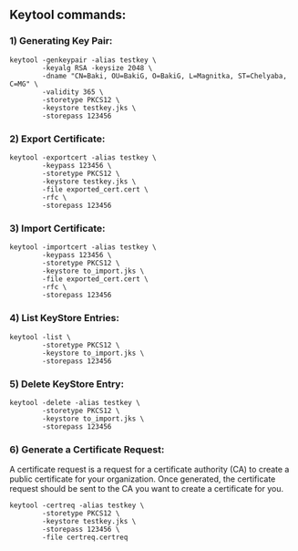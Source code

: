 ## Keytool commands:
### 1) Generating Key Pair:
```shell script
keytool -genkeypair -alias testkey \
        -keyalg RSA -keysize 2048 \
        -dname "CN=Baki, OU=BakiG, O=BakiG, L=Magnitka, ST=Chelyaba, C=MG" \
        -validity 365 \
        -storetype PKCS12 \
        -keystore testkey.jks \
        -storepass 123456
```
### 2) Export Certificate:
```shell script
keytool -exportcert -alias testkey \
        -keypass 123456 \
        -storetype PKCS12 \
        -keystore testkey.jks \
        -file exported_cert.cert \
        -rfc \
        -storepass 123456
```
### 3) Import Certificate:
```shell script
keytool -importcert -alias testkey \
        -keypass 123456 \
        -storetype PKCS12 \
        -keystore to_import.jks \
        -file exported_cert.cert \
        -rfc \
        -storepass 123456
```
### 4) List KeyStore Entries:
```shell script
keytool -list \
        -storetype PKCS12 \
        -keystore to_import.jks \ 
        -storepass 123456
```
### 5) Delete KeyStore Entry:
```shell script
keytool -delete -alias testkey \
        -storetype PKCS12 \
        -keystore to_import.jks \
        -storepass 123456
```
### 6) Generate a Certificate Request:
A certificate request is a request for a certificate authority (CA) to create a public certificate for your organization. 
Once generated, the certificate request should be sent to the CA you want to create a certificate for you.
```shell script
keytool -certreq -alias testkey \
        -storetype PKCS12 \
        -keystore testkey.jks \
        -storepass 123456 \
        -file certreq.certreq
```
